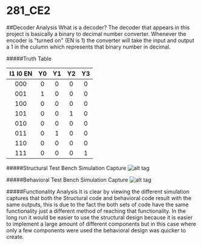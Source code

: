 281_CE2
=======

##Decoder Analysis
What is a decoder? The decoder that appears in this project is basically a binary to decimal number converter. Whenever the encoder is "turned on" (EN is 1) the converter will take the input and output a 1 in the culumn which represents that binary number in decimal.

#####Truth Table

|  I1 I0 EN |  Y0 |Y1| Y2| Y3  | 
|:--:|:--: |:--:|:--:|:--:|
| 000  |  0|0|0|0  |  
| 001  |  1|0|0|0  |  
| 100  |  0|0|0|0  | 
| 101  |  0|0|1|0  |  
| 010  |  0|0|0|0  | 
| 011  |  0|1|0|0  | 
| 110  |  0|0|0|0  |
| 111  |  0|0|0|1  |

#####Structural Test Bench Simulation Capture
![alt tag](https://raw.github.com/EricWardner/281_CE2/master/CE2testcapture.PNG)

#####Behavioral Test Bench Simulation Capture
![alt tag](https://raw.github.com/EricWardner/281_CE2/master/BehavioralTestCapture.PNG)

#####Functionality Analysis
It is clear by viewing the different simulation captures that both the Structural code and behavioral code result with the same outputs, this is due to the fact the both sets of code have the same functionality just a different method of reaching that functionality. In the long run it would be easier to use the structural design because it is easier to implement a large amount of different components but in this case where only a few components were used the behavioral design was quicker to create.
